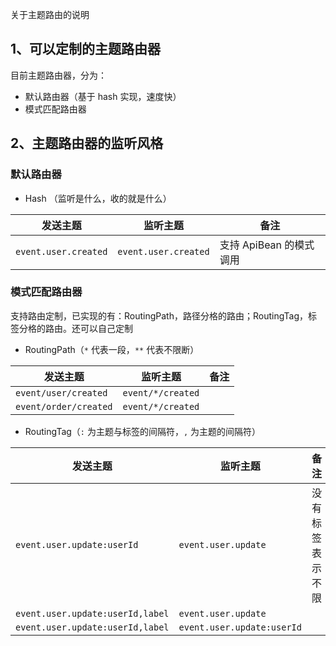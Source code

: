 关于主题路由的说明

## 1、可以定制的主题路由器

目前主题路由器，分为：

* 默认路由器（基于 hash 实现，速度快）
* 模式匹配路由器

## 2、主题路由器的监听风格

### 默认路由器

* Hash （监听是什么，收的就是什么）

| 发送主题                    | 监听主题                  | 备注               |
|-------------------------|-----------------------|------------------|
| `event.user.created`    | `event.user.created`  | 支持 ApiBean 的模式调用 |



### 模式匹配路由器

支持路由定制，已实现的有：RoutingPath，路径分格的路由；RoutingTag，标签分格的路由。还可以自己定制

* RoutingPath（`*` 代表一段，`**` 代表不限断）

| 发送主题                  | 监听主题              | 备注  |
|-----------------------|-------------------|-----|
| `event/user/created`  | `event/*/created` |     |
| `event/order/created` | `event/*/created` |     |


* RoutingTag（`:` 为主题与标签的间隔符，`,` 为主题的间隔符）


| 发送主题                             | 监听主题                       | 备注       |
|----------------------------------|----------------------------|----------|
| `event.user.update:userId`       | `event.user.update`        | 没有标签表示不限 |
| `event.user.update:userId,label` | `event.user.update`        |          |
| `event.user.update:userId,label` | `event.user.update:userId` |          |